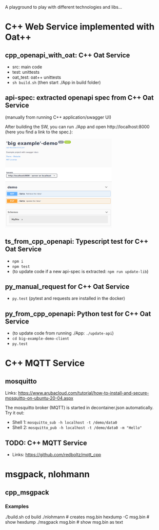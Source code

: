 A playground to play with different technologies and libs...

# C++ Web Service implemented with Oat++ 

## cpp_openapi_with_oat: C++ Oat Service

   * src: main code
   * test: unittests
   * oat_test: oat++ unittests
   * `sh build.sh` (then start ./App in build folder)


## api-spec: extracted openapi spec from C++ Oat Service
(manually from running C++ application/swagger UI)

After building the SW, you can run ./App and open http://localhost:8000 
(here you find a link to the spec.):

<img src="doc/swagger.png" width="350" />


## ts_from_cpp_openapi: Typescript test for C++ Oat Service
   * `npm i`
   * `npm test`
   * (to update code if a new api-spec is extracted: `npm run update-lib`)


## py_manual_request for C++ Oat Service 
   * `py.test` (pytest and requests are installed in the docker)


## py_from_cpp_openapi: Python test for C++ Oat Service
   * (to update code from running ./App: `./update-api`)
   * `cd big-example-demo-client`
   * `py.test`


# C++ MQTT Service 

## mosquitto

Links: https://www.arubacloud.com/tutorial/how-to-install-and-secure-mosquitto-on-ubuntu-20-04.aspx

The mosquitto broker (MQTT) is started in decontainer.json automatically.
Try it out:

  * Shell 1: `mosquitto_sub -h localhost -t /demo/data0`
  * Shell 2: `mosquitto_pub -h localhost -t /demo/data0 -m "Hello"`

## TODO: C++ MQTT Service

  * Links: https://github.com/redboltz/mqtt_cpp 

# msgpack, nlohmann

## cpp_msgpack

### Examples

   ./build.sh
   cd build
   ./nlohmann           # creates msg.bin
   hexdump -C msg.bin   # show hexdump
   ./msgpack msg.bin    # show msg.bin as text